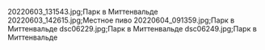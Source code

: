 20220603_131543.jpg;Парк в Миттенвальде
20220603_142615.jpg;Местное пиво
20220604_091359.jpg;Парк в Миттенвальде
dsc06229.jpg;Парк в Миттенвальде
dsc06249.jpg;Парк в Миттенвальде
